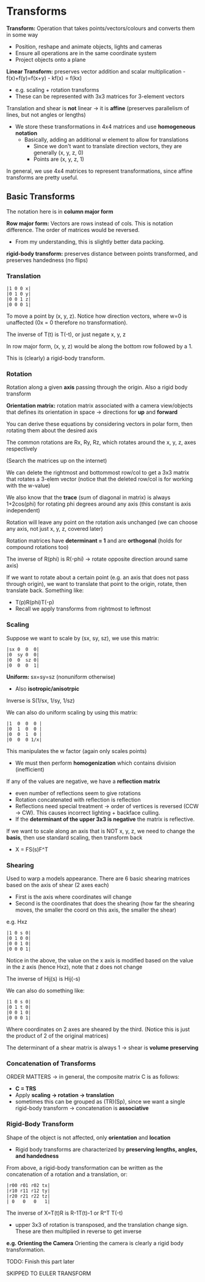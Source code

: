 # Transforms

**Transform:** Operation that takes points/vectors/colours and converts them in some way
- Position, reshape and animate objects, lights and cameras
- Ensure all operations are in the same coordinate system
- Project objects onto a plane

**Linear Transform:** preserves vector addition and scalar multiplication
	- f(x)+f(y)=f(x+y)
	- kf(x) = f(kx)
- e.g. scaling + rotation transforms
- These can be represented with 3x3 matrices for 3-element vectors

Translation and shear is **not** linear -> it is **affine** (preserves parallelism of lines, but not angles or lengths)
- We store these transformations in 4x4 matrices and use **homogeneous notation**
	- Basically, adding an additional *w* element to allow for translations
		- Since we don't want to translate direction vectors, they are generally (x, y, z, 0)
		- Points are (x, y, z, 1)

In general, we use 4x4 matrices to represent transformations, since affine transforms are pretty useful.

## Basic Transforms
The notation here is in **column major form**

**Row major form:** Vectors are rows instead of cols. This is notation difference. The order of matrices would be reversed.
- From my understanding, this is slightly better data packing. 

**rigid-body transform:** preserves distance between points transformed, and preserves handedness (no flips)

### Translation
```
|1 0 0 x|
|0 1 0 y|
|0 0 1 z|
|0 0 0 1|
```

To move a point by (x, y, z). Notice how direction vectors, where w=0 is unaffected (0x = 0 therefore no transformation).

The inverse of T(t) is T(-t), or just negate x, y, z

In row major form, (x, y, z) would be along the bottom row followed by a 1. 

This is (clearly) a rigid-body transform.

### Rotation
Rotation along a given **axis** passing through the origin. Also a rigid body transform

**Orientation matrix:** rotation matrix associated with a camera view/objects that defines its orientation in space -> directions for **up** and **forward**

You can derive these equations by considering vectors in polar form, then rotating them about the desired axis

The common rotations are Rx, Ry, Rz, which rotates around the x, y, z, axes respectively

(Search the matrices up on the internet)

We can delete the rightmost and bottommost row/col to get a 3x3 matrix that rotates a 3-elem vector (notice that the deleted row/col is for working with the w-value)

We also know that the **trace** (sum of diagonal in matrix) is always 1+2cos(phi) for rotating phi degrees around any axis (this constant is axis independent)

Rotation will leave any point on the rotation axis unchanged (we can choose any axis, not just x, y, z, covered later)

Rotation matrices have **determinant = 1** and are **orthogonal** (holds for compound rotations too)

The inverse of R(phi) is R(-phi) -> rotate opposite direction around same axis)

If we want to rotate about a certain point (e.g. an axis that does not pass through origin), we want to translate that point to the origin, rotate, then translate back. Something like:
- T(p)R(phi)T(-p)
- Recall we apply transforms from rightmost to leftmost

### Scaling
Suppose we want to scale by (sx, sy, sz), we use this matrix:
```
|sx 0  0  0|
|0  sy 0  0|
|0  0  sz 0|
|0  0  0  1|
```
**Uniform:** sx=sy=sz (nonuniform otherwise)
- Also **isotropic/anisotrpic** 

Inverse is S(1/sx, 1/sy, 1/sz)

We can also do uniform scaling by using this matrix:
```
|1  0  0  0 |
|0  1  0  0 |
|0  0  1  0 |
|0  0  0 1/x|
```
This manipulates the w factor (again only scales points)
- We must then perform **homogenization** which contains division (inefficient)

If any of the values are negative, we have a **reflection matrix**
- even number of reflections seem to give rotations
- Rotation concatenated with reflection is reflection 
- Reflections need special treatment -> order of vertices is reversed (CCW -> CW). This causes incorrect lighting + backface culling. 
- If the **determinant of the upper 3x3 is negative** the matrix is reflective. 

If we want to scale along an axis that is NOT x, y, z, we need to change the **basis**, then use standard scaling, then transform back
- X = FS(s)F^T

### Shearing
Used to warp a models appearance. There are 6 basic shearing matrices based on the axis of shear (2 axes each)
- First is the axis where coordinates will change
- Second is the coordinates that does the shearing (how far the shearing moves, the smaller the coord on this axis, the smaller the shear)

e.g. Hxz
```
|1 0 s 0|
|0 1 0 0|
|0 0 1 0|
|0 0 0 1|
```
Notice in the above, the value on the x axis is modified based on the value in the z axis (hence Hxz), note that z does not change

The inverse of Hij(s) is Hij(-s)

We can also do something like:
```
|1 0 s 0|
|0 1 t 0|
|0 0 1 0|
|0 0 0 1|
```
Where coordinates on 2 axes are sheared by the third. (Notice this is just the product of 2 of the original matrices)

The determinant of a shear matrix is always 1 -> shear is **volume preserving**

### Concatenation of Transforms
ORDER MATTERS -> in general, the composite matrix C is as follows:
- **C = TRS**
- Apply **scaling -> rotation -> translation**
- sometimes this can be grouped as (TR)(Sp), since we want a single rigid-body transform -> concatenation is **associative**

### Rigid-Body Transform 
Shape of the object is not affected, only **orientation** and **location**
- Rigid body transforms are characterized by **preserving lengths, angles, and handedness**

From above, a rigid-body transformation can be written as the concatenation of a rotation and a translation, or:
```
|r00 r01 r02 tx|
|r10 r11 r12 ty|
|r20 r21 r22 tz|
| 0   0   0   1|
```
The inverse of X=T(t)R is R-1T(t)-1 or R^T T(-t)
- upper 3x3 of rotation is transposed, and the translation change sign. These are then multiplied in reverse to get inverse

**e.g. Orienting the Camera**
Orienting the camera is clearly a rigid body transformation. 

TODO: Finish this part later

SKIPPED TO EULER TRANSFORM

















